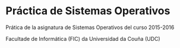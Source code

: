 # Práctica de Sistemas Operativos
Prática de la asignatura de Sistemas Operativos del curso 2015-2016

Facultade de Informática (FIC) da Universidad da Couña (UDC)
